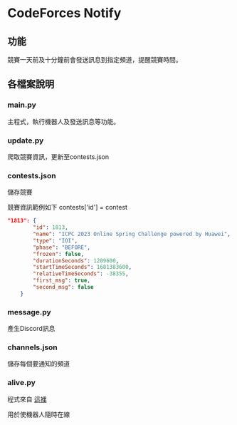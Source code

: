 # CodeForces Notify

## 功能

競賽一天前及十分鐘前會發送訊息到指定頻道，提醒競賽時間。

## 各檔案說明

### main.py

主程式，執行機器人及發送訊息等功能。

### update.py

爬取競賽資訊，更新至contests.json

### contests.json

儲存競賽

競賽資訊範例如下
contests['id'] = contest
```json
"1813": {
        "id": 1813,
        "name": "ICPC 2023 Online Spring Challenge powered by Huawei",
        "type": "IOI",
        "phase": "BEFORE",
        "frozen": false,
        "durationSeconds": 1209600,
        "startTimeSeconds": 1681383600,
        "relativeTimeSeconds": -38355,
        "first_msg": true,
        "second_msg": false
    }
```

### message.py

產生Discord訊息

### channels.json

儲存每個要通知的頻道

### alive.py

程式來自 [這裡](https://ithelp.ithome.com.tw/m/articles/10273878?fbclid=IwAR29vAjutcjIbvTCseiXhufU6FkTbGrkz4X5YI1OuxufcJndRogpm4BzSJA)

用於使機器人隨時在線
